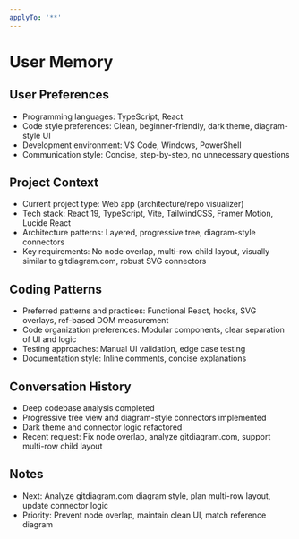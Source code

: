 ```yaml
---
applyTo: '**'
---
```


# User Memory

## User Preferences
- Programming languages: TypeScript, React
- Code style preferences: Clean, beginner-friendly, dark theme, diagram-style UI
- Development environment: VS Code, Windows, PowerShell
- Communication style: Concise, step-by-step, no unnecessary questions

## Project Context
- Current project type: Web app (architecture/repo visualizer)
- Tech stack: React 19, TypeScript, Vite, TailwindCSS, Framer Motion, Lucide React
- Architecture patterns: Layered, progressive tree, diagram-style connectors
- Key requirements: No node overlap, multi-row child layout, visually similar to gitdiagram.com, robust SVG connectors

## Coding Patterns
- Preferred patterns and practices: Functional React, hooks, SVG overlays, ref-based DOM measurement
- Code organization preferences: Modular components, clear separation of UI and logic
- Testing approaches: Manual UI validation, edge case testing
- Documentation style: Inline comments, concise explanations

## Conversation History
- Deep codebase analysis completed
- Progressive tree view and diagram-style connectors implemented
- Dark theme and connector logic refactored
- Recent request: Fix node overlap, analyze gitdiagram.com, support multi-row child layout

## Notes
- Next: Analyze gitdiagram.com diagram style, plan multi-row layout, update connector logic
- Priority: Prevent node overlap, maintain clean UI, match reference diagram
